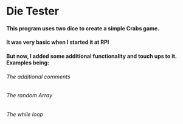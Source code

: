 # Die Tester
#### This program uses two dice to create a simple Crabs game.
#### It was very basic when I started it at RPI
#### But now, I added some additional functionality and touch ups to it. Examples being:
###### The additional comments
###### The random Array
###### The while loop
